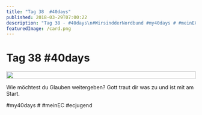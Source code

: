 ```yaml
---
title: "Tag 38  #40days"
published: 2018-03-29T07:00:22
description: "Tag 38 - #40days\n#WirsindderNordbund #my40days # #meinEC #ecjugend"
featuredImage: /card.png
---
```


# Tag 38  #40days

<div style="display: grid; grid-template-columns: repeat(1, 1fr); grid-gap: 5px;">
<img src="/old/40DAYS_03-29_OUT-tag-38.jpg" alt width="100%">
</div>

Wie möchtest du Glauben weitergeben? Gott traut dir was zu und ist mit am Start.

#my40days # #meinEC #ecjugend